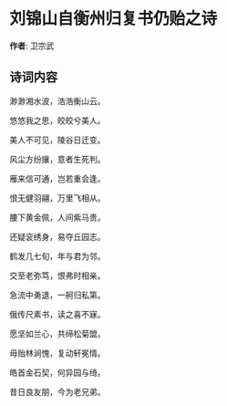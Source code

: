 # 刘锦山自衡州归复书仍贻之诗

**作者**: 卫宗武

## 诗词内容

渺渺湘水波，浩浩衡山云。

悠悠我之思，皎皎兮美人。

美人不可见，陵谷日迁变。

风尘方纷攘，意者生死判。

雁来信可通，岂若重会逢。

恨无健羽翮，万里飞相从。

腰下黄金佩，人间紫马贵。

还疑衮绣身，易夺丘园志。

鹤发几七旬，年与君为邻。

交至老弥笃，恨弗时相亲。

急流中勇退，一舸归私第。

俄传尺素书，读之喜不寐。

愿坚如兰心，共缔松菊盟。

毋贻林涧愧，复动轩冕情。

皓首金石契，何异园与绮。

昔日良友朋，今为老兄弟。

